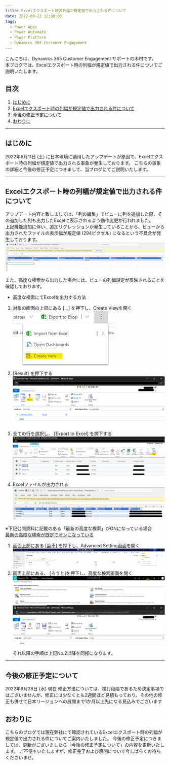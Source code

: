 ```yaml
---
title: Excelエクスポート時の列幅が規定値で出力される件について
date: 2022-09-22 12:00:00
tags:
  - Power Apps
  - Power Automate
  - Power Platform 
  - Dynamics 365 Customer Engagement
---
```

こんにちは、Dynamics 365 Customer Engagement サポートの木村です。  
本ブログでは、Excelエクスポート時の列幅が規定値で出力される件についてご説明いたします。

<!-- more -->
## 目次

1. [はじめに](#anchor-intro)
2. [Excelエクスポート時の列幅が規定値で出力される件について](#anchor-excelexport-widhtherror)
2. [今後の修正予定について](#anchor-futurefix)
3. [おわりに](#anchor-finish)

<a id='anchor-intro'></a>

---

## はじめに

2022年6月11日 (土) に日本環境に適用したアップデートが原因で、Excelエクスポート時の列幅が規定値で出力される事象が発生しております。
こちらの事象の詳細と今後の修正予定につきまして、当ブログにてご説明いたします。

---

<a id='anchor-excelexport-widhtherror'></a>

## Excelエクスポート時の列幅が規定値で出力される件について

アップデート内容と致しましては、「列の編集」でビューに列を追加した際、その追加した列も出力したExcelに表示されるよう動作変更が行われました。  
上記機能追加に伴い、追加リグレッションが発生していることから、ビューから出力されたファイルの表示幅が規定値 (294ピクセル) になるという不具合が発生しております。  
![](./ExportExcel-widtherror/ExportExcel-widtherror-2.png)  

また、高度な検索から出力した場合には、ビューの列幅設定が反映されることを確認しております。
* 高度な検索にてExcelを出力する方法
1. 対象の画面の上部にある […] を押下し、Create Viewを開く  
![](./ExportExcel-widtherror/ExportExcel-widtherror-6.png) 
2. [Result] を押下する  
![](./ExportExcel-widtherror/ExportExcel-widtherror-3.png) 
3. 全ての行を選択し、 [Export to Excel] を押下する  
![](./ExportExcel-widtherror/ExportExcel-widtherror-4.png) 
4. Excelファイルが出力される
![](./ExportExcel-widtherror/ExportExcel-widtherror-5.png) 

※下記公開資料に記載のある「最新の高度な検索」がONになっている場合  
[最新の高度な検索が既定でオンになっている](https://learn.microsoft.com/ja-jp/power-platform-release-plan/2022wave2/power-apps/modern-advanced-find-turned-default)
1. 画面上部にある [歯車] を押下し、Advanced Setting画面を開く
![](./ExportExcel-widtherror/ExportExcel-widtherror-7.png) 
2. 画面上部にある、 [ろうと]を押下し、高度な検索画面を開く
![](./ExportExcel-widtherror/ExportExcel-widtherror-8.png) 
![](./ExportExcel-widtherror/ExportExcel-widtherror-9.png) 
それ以降の手順は上記No.2以降を同様になります。

---
<a id='anchor-futurefix'></a>

## 今後の修正予定について
2022年9月28日 (水) 現在
修正方法については、検討段階であるため決定事項ではございませんが、修正には少なくとも2週間ほど見積もっており、その他の修正も併せて日本リージョンへの展開まで1か月以上先になる見込みでございます

<a id='anchor-finish'></a>

## おわりに

こちらのブログでは現在弊社にて確認されているExcelエクスポート時の列幅が規定値で出力される件についてご案内いたしました。
今後の修正予定につきましては、更新がございましたら「今後の修正予定について」の内容を更新いたします。
ご不便をいたしますが、修正完了および展開について今しばらくお待ちくださいませ。
